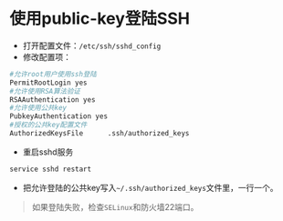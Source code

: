 # 使用public-key登陆SSH



- 打开配置文件：`/etc/ssh/sshd_config`
- 修改配置项：

```bash
#允许root用户使用ssh登陆
PermitRootLogin yes
#允许使用RSA算法验证
RSAAuthentication yes
#允许使用公共key
PubkeyAuthentication yes
#授权的公共key配置文件
AuthorizedKeysFile      .ssh/authorized_keys
```

- 重启sshd服务

```bash
service sshd restart
```

- 把允许登陆的公共key写入`~/.ssh/authorized_keys`文件里，一行一个。

> 如果登陆失败，检查`SELinux`和防火墙22端口。

